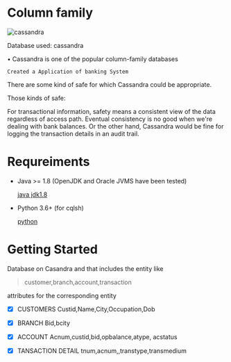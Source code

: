 # Column family

![cassandra](https://user-images.githubusercontent.com/122898714/227750508-b3241687-6c73-4749-9a80-3cd8e73f4454.png)

Database used: cassandra

• Cassandra is one of the popular column-family databases

`Created a Application of banking System `

There are some kind of safe for which Cassandra could be appropriate.

Those kinds of safe:

For transactional information, safety means a consistent view of the data regardless of access path. Eventual           consistency is no good when we're dealing with bank balances. Or the other hand, Cassandra would be fine for           logging the transaction details in an audit trail.

# Requreiments
- Java >= 1.8 (OpenJDK and Oracle JVMS have been tested)

  [java jdk1.8](https://www.oracle.com/webapps/redirect/signon?nexturl=https://download.oracle.com/otn/java/jdk/8u40-b26/jdk-8u40-windows-x64.exe)

* Python 3.6+ (for cqlsh)

  [python](https://www.python.org/ftp/python/2.7/python-2.7.amd64.msi)


# Getting Started

Database on Casandra and that includes the entity like

 > customer,branch,account,transaction
 
 attributes for the corresponding entity

 - [x] CUSTOMERS Custid,Name,City,Occupation,Dob
 - [x] BRANCH  Bid,bcity 
 - [x] ACCOUNT  Acnum,custid,bid,opbalance,atype, acstatus 
 - [x] TANSACTION DETAIL tnum,acnum,,transtype,transmedium




